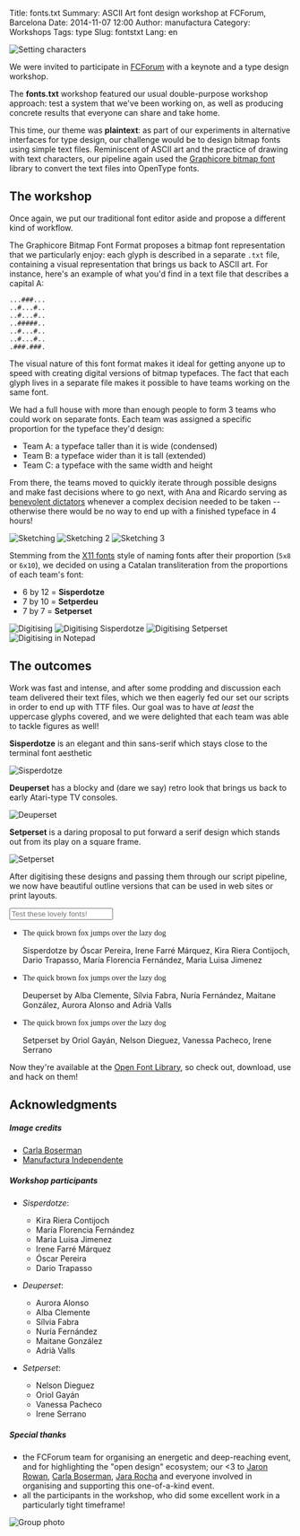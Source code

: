 Title: fonts.txt
Summary: ASCII Art font design workshop at FCForum, Barcelona
Date: 2014-11-07 12:00
Author: manufactura
Category: Workshops
Tags: type
Slug: fontstxt
Lang: en

![Setting characters]({filename}/media/fontstxt-02.jpg "Setting characters")

We were invited to participate in [FCForum](http://lab.2014.fcforum.net/en/)
with a keynote and a type design workshop.

The **fonts.txt** workshop featured our usual double-purpose workshop approach: 
test a system that we've been working on, as well as producing concrete results 
that everyone can share and take home.

This time, our theme was **plaintext**: as part of our experiments in alternative
interfaces for type design, our challenge would be to design bitmap
fonts using simple text files. Reminiscent of ASCII art and the practice of
drawing with text characters, our pipeline again used the [Graphicore bitmap
font](http://graphicore.de/en/archive/2010-09-09_A-Brute-Font-Attack) library 
to convert the text files into OpenType fonts.


The workshop
------------

Once again, we put our traditional font editor aside and propose a different
kind of workflow.  

The Graphicore Bitmap Font Format proposes a bitmap font representation that 
we particularly enjoy: each glyph is described in a separate `.txt` file, 
containing a visual representation that brings us back to ASCII art. 
For instance, here's an example of what you'd find in a text file that 
describes a capital A:

    ...###...
    ..#...#..
    ..#...#..
    ..#####..
    ..#...#..
    ..#...#..
    .###.###.

The visual nature of this font format makes it ideal for getting anyone up to
speed with creating digital versions of bitmap typefaces. The fact that each
glyph lives in a separate file makes it possible to have teams working on the
same font.

We had a full house with more than enough people to form 3 teams who could work
on separate fonts. Each team was assigned a specific proportion for the
typeface they'd design:

* Team A: a typeface taller than it is wide (condensed)
* Team B: a typeface wider than it is tall (extended)
* Team C: a typeface with the same width and height

From there, the teams moved to quickly iterate through possible designs and make
fast decisions where to go next, with Ana and Ricardo serving as [benevolent
dictators](http://en.wikipedia.org/wiki/Benevolent_dictator_for_life) whenever
a complex decision needed to be taken -- otherwise there would be no way to end
up with a finished typeface in 4 hours!

![Sketching]({filename}/media/fontstxt-01.jpg "Sketching")
![Sketching 2]({filename}/media/fontstxt-09.jpg "Sketching 2")
![Sketching 3]({filename}/media/fontstxt-06.jpg "Sketching 3")

Stemming from the [X11
fonts](https://packages.debian.org/sid/all/xfonts-base/filelist) style of
naming fonts after their proportion (`5x8` or `6x10`), we decided on using a
Catalan transliteration from the proportions of each team's font:

* 6 by 12 = **Sisperdotze**
* 7 by 10 = **Setperdeu**
* 7 by 7 = **Setperset**


![Digitising]({filename}/media/fontstxt-07.jpg "Digitising")
![Digitising Sisperdotze]({filename}/media/fontstxt-10.jpg "Digitising Sisperdotze")
![Digitising Setperset]({filename}/media/fontstxt-08.jpg "Digitising Setperset")
![Digitising in Notepad]({filename}/media/fontstxt-16.jpg "Digitising in Notepad")

The outcomes
------------

Work was fast and intense, and after some prodding and discussion each team
delivered their text files, which we then eagerly fed our set our scripts in order
to end up with TTF files. Our goal was to have *at least* the uppercase glyphs
covered, and we were delighted that each team was able to tackle figures as
well!

**Sisperdotze** is an elegant and thin sans-serif which stays close to the terminal
font aesthetic

![Sisperdotze]({filename}/media/fontstxt-03.jpg "Sisperdotze")

**Deuperset** has a blocky and (dare we say) retro look that brings us back to early
Atari-type TV consoles.

![Deuperset]({filename}/media/fontstxt-04.jpg "Deuperset")

**Setperset** is a daring proposal to put forward a serif design which stands out
from its play on a square frame.

![Setperset]({filename}/media/fontstxt-05.jpg "Setperset")

After digitising these designs and passing them through our script pipeline, we
now have beautiful outline versions that can be used in web sites or print
layouts.

<link rel="stylesheet" href="../theme/css/font-sampler.css">
<style>
    @font-face {
      font-family: 'Sisperdotze';
      src: url('../media/fonts/Sisperdotze/Sisperdotze-Regular.eot');
      src: url('../media/fonts/Sisperdotze/Sisperdotze-Regular.eot?#iefix') format('embedded-opentype'), 
           url('../media/fonts/Sisperdotze/Sisperdotze-Regular.woff') format('woff'), 
           url('../media/fonts/Sisperdotze/Sisperdotze-Regular.ttf')  format('truetype'),
           url('../media/fonts/Sisperdotze/Sisperdotze-Regular.svg#svgFontName') format('svg');
      font-weight: normal;
      font-style: normal;
    }
    @font-face {
      font-family: 'Deuperset';
      src: url('../media/fonts/Deuperset/Deuperset-Regular.eot');
      src: url('../media/fonts/Deuperset/Deuperset-Regular.eot?#iefix') format('embedded-opentype'), 
           url('../media/fonts/Deuperset/Deuperset-Regular.woff') format('woff'), 
           url('../media/fonts/Deuperset/Deuperset-Regular.ttf')  format('truetype'),
           url('../media/fonts/Deuperset/Deuperset-Regular.svg#svgFontName') format('svg');
      font-weight: normal;
      font-style: normal;
    }
    @font-face {
      font-family: 'Setperset';
      src: url('../media/fonts/Setperset/Setperset-Regular.eot');
      src: url('../media/fonts/Setperset/Setperset-Regular.eot?#iefix') format('embedded-opentype'), 
           url('../media/fonts/Setperset/Setperset-Regular.woff') format('woff'), 
           url('../media/fonts/Setperset/Setperset-Regular.ttf')  format('truetype'),
           url('../media/fonts/Setperset/Setperset-Regular.svg#svgFontName') format('svg');
      font-weight: normal;
      font-style: normal;
    }
</style>

<div id="tester">
    <input id="tester-box" type="text" placeholder="Test these lovely fonts!" />
</div>
<ul id="font-list">
    <li id="sisperdotze">
        <span class="sample" style="font-family: 'Sisperdotze'">The quick brown fox jumps over the lazy dog</span>
        <p class="details">
            <span class="name">Sisperdotze</span> by
            <span class="authors">Óscar Pereira, Irene Farré Márquez, Kira Riera Contijoch,
            Dario Trapasso, María Florencia Fernández, Maria Luisa Jimenez</span>
        </p>
    </li>
        <li id="deuperset">
        <span class="sample" style="font-family: 'Deuperset'">The quick brown fox jumps over the lazy dog</span>
        <p class="details">
            <span class="name">Deuperset</span> by
            <span class="authors">Alba Clemente, Sílvia Fabra, Nuría Fernández, Maitane González,
            Aurora Alonso and Adrià Valls</span>
        </p>
    </li>
        <li id="setperset">
        <span class="sample" style="font-family: 'Setperset'">The quick brown fox jumps over the lazy dog</span>
        <p class="details">
            <span class="name">Setperset</span> by
            <span class="authors">Oriol Gayán, Nelson Dieguez, Vanessa Pacheco, Irene Serrano</span>
        </p>
    </li>
</ul>

Now they're available at the [Open Font Library](http://openfontlibrary.org),
so check out, download, use and hack on them!


Acknowledgments
---------------

##### Image credits

  * [Carla Boserman](http://twitter.com/cboserman)
  * [Manufactura Independente](http://twitter.com/manufacturaind)

##### Workshop participants

  * *Sisperdotze*:
    - Kira Riera Contijoch
    - María Florencia Fernández
    - Maria Luisa Jimenez
    - Irene Farré Márquez
    - Óscar Pereira
    - Dario Trapasso

  * *Deuperset*:
    - Aurora Alonso
    - Alba Clemente
    - Sílvia Fabra
    - Nuría Fernández
    - Maitane González
    - Adrià Valls

  * *Setperset*:
    - Nelson Dieguez
    - Oriol Gayán
    - Vanessa Pacheco
    - Irene Serrano

##### Special thanks

  * the FCForum team for organising an energetic and deep-reaching event, and
    for highlighting the "open design" ecosystem; our <3 to [Jaron
    Rowan](http://twitter.com/sirjaron), [Carla
    Boserman](http://twitter.com/cboserman), [Jara
    Rocha](http://twitter.com/jararocha) and everyone involved in organising
    and supporting this one-of-a-kind event.
  * all the participants in the workshop, who did some excellent work in a
    particularly tight timeframe!

![Group photo]({filename}/media/fontstxt-12.jpg "Group photo")

<script src="../theme/js/vendor/jquery.min.js"></script>
<script src="../theme/js/modernizr-2.8.3-custom.min.js"></script>
<script src="../theme/js/font-sampler.js"></script>
